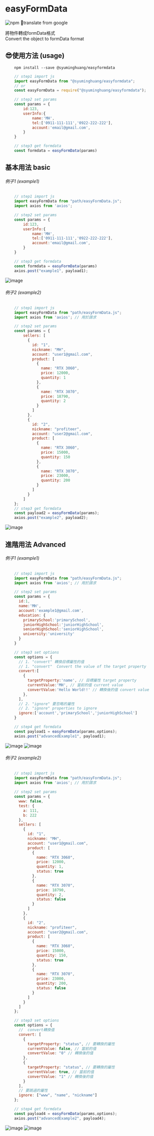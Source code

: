 # easyFormData
![npm](https://img.shields.io/npm/dw/@syuminghuang/easyformdata)
🙂translate from google

將物件轉成formData格式  
Convert the object to formData format


## 😎使用方法 (usage)
```
    npm install --save @syuminghuang/easyformdata
```

```javascript
    // step1 import js
    import easyFormData from "@syuminghuang/easyformdata";
    // or
    const easyFormData = require("@syuminghuang/easyformdata");

    // step2 set params
    const params = {
        id:123,
        userInfo:{
            name:'MH',
            tel:['0911-111-111','0922-222-222'],
            account:'email@gmail.com',
        }
    }

    // step3 get formdata
    const formdata = easyFormData(params)

```
## 基本用法 basic
###### 例子1  (example1)
```javascript
    // step1 import js
    import easyFormData from "path/easyFormData.js";
    import axios from 'axios';

    // step2 set params
    const params = {
        id:123,
        userInfo:{
            name:'MH',
            tel:['0911-111-111','0922-222-222'],
            account:'email@gmail.com',
        }
    }

    // step3 get formdata
    const formdata = easyFormData(params)
    axios.post("example1", payload1);
```
![image](https://github.com/MingHuang4040E095/easyFormData/blob/main/image/example1.jpg)

###### 例子2  (example2)
```javascript
    // step1 import js
    import easyFormData from "path/easyFormData.js";
    import axios from 'axios'; // 用於請求

    // step2 set params
    const params = {
        sellers: [
          {
            id: "1",
            nickname: "MH",
            account: "user1@gmail.com",
            product: [
              {
                name: "RTX 3060",
                price: 12000,
                quantity: 1
              },
              {
                name: "RTX 3070",
                price: 18790,
                quantity: 2
              }
            ]
          },
          {
            id: "2",
            nickname: "profiteer",
            account: "user2@gmail.com",
            product: [
              {
                name: "RTX 3060",
                price: 15000,
                quantity: 150
              },
              {
                name: "RTX 3070",
                price: 23000,
                quantity: 200
              }
            ]
          }
        ]
    };
    // step3 get formdata
    const payload2 = easyFormData(params);
    axios.post("example2", payload2);
```
![image](https://github.com/MingHuang4040E095/easyFormData/blob/main/image/example2.jpg)


## 進階用法 Advanced
###### 例子1  (example1)
```javascript
    // step1 import js
    import easyFormData from "path/easyFormData.js";
    import axios from 'axios'; // 用於請求

    // step2 set params
    const params = {
      id:1,
      name:'MH',
      account:'example1@gmail.com',
      education: {
        primarySchool:'primarySchool',
        juniorHighSchool:'juniorHighSchool',
        seniorHighSchool:'seniorHighSchool',
        university:'university'
      }
    }

    // step3 set options
    const options = {
      // 1. "convert" 轉換目標屬性的值
      // 1. "convert"  Convert the value of the target property
      convert:[
        {
          targetProperty:'name', // 目標屬性 target property
          currentValue:'MH', // 當前的值 current value
          convertValue:'Hello World!!' // 轉換後的值 convert value
        },
      ],
      // 2. "ignore" 要忽略的屬性
      // 2. "ignore" properties to ignore
      ignore:['account','primarySchool','juniorHighSchool']
    }

    // step4 get formdata
    const payload1 = easyFormData(params,options);
    axios.post("advancedExample1", payload1);
```
![image](https://github.com/MingHuang4040E095/easyFormData/blob/main/image/advancedExample1.jpg)
![image](https://github.com/MingHuang4040E095/easyFormData/blob/main/image/advancedExample1.gif)

###### 例子2  (example2)
```javascript
    // step1 import js
    import easyFormData from "path/easyFormData.js";
    import axios from 'axios'; // 用於請求
    
    // step2 set params
    const params = {
      www: false,
      test: {
        a: 111,
        b: 222
      },
      sellers: [
        {
          id: "1",
          nickname: "MH",
          account: "user1@gmail.com",
          product: [
            {
              name: "RTX 3060",
              price: 12000,
              quantity: 1,
              status: true
            },
            {
              name: "RTX 3070",
              price: 18790,
              quantity: 2,
              status: false
            }
          ]
        },
        {
          id: "2",
          nickname: "profiteer",
          account: "user2@gmail.com",
          product: [
            {
              name: "RTX 3060",
              price: 15000,
              quantity: 150,
              status: true
            },
            {
              name: "RTX 3070",
              price: 23000,
              quantity: 200,
              status: false
            }
          ]
        }
      ]
    };

    // step3 set options
    const options = {
      //  convert轉換值
      convert: [
        {
          targetProperty: "status", // 要轉換的屬性
          currentValue: false, // 當前的值
          convertValue: "0" // 轉換後的值
        },
        {
          targetProperty: "status", // 要轉換的屬性
          currentValue: true, // 當前的值
          convertValue: "1" // 轉換後的值
        }
      ],
      // 要跳過的屬性
      ignore: ["www", "name", "nickname"]
    };

    // step4 get formdata
    const payload4 = easyFormData(params,options);
    axios.post("advancedExample2", payload4);
````
![image](https://github.com/MingHuang4040E095/easyFormData/blob/main/image/advancedExample2.jpg)
![image](https://github.com/MingHuang4040E095/easyFormData/blob/main/image/advancedExample2.gif)